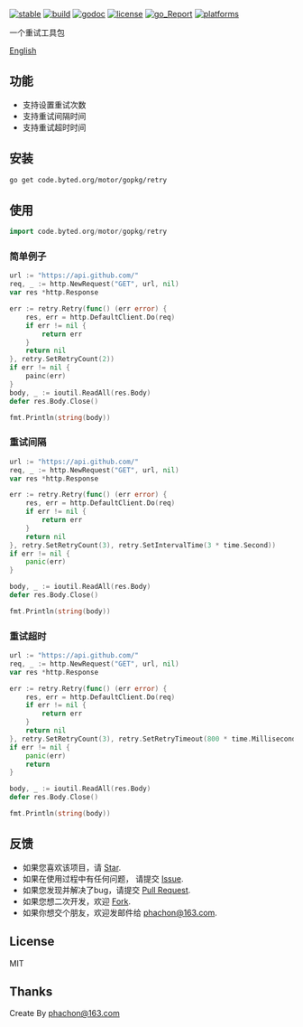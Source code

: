 [![stable](https://img.shields.io/badge/stable-stable-green.svg)](https://github.com/phachon/retry/) 
[![build](https://img.shields.io/shippable/5444c5ecb904a4b21567b0ff.svg)](https://travis-ci.org/phachon/retry)
[![godoc](http://img.shields.io/badge/godoc-reference-blue.svg?style=flat)](https://godoc.org/github.com/phachon/retry)
[![license](http://img.shields.io/badge/license-MIT-red.svg?style=flat)](https://raw.githubusercontent.com/phachon/retry/master/LICENSE)
[![go_Report](https://goreportcard.com/badge/github.com/phachon/retry)](https://goreportcard.com/report/github.com/phachon/retry)
[![platforms](https://img.shields.io/badge/platform-All-yellow.svg?style=flat)]()

一个重试工具包

[English](README.md)


## 功能
- 支持设置重试次数
- 支持重试间隔时间
- 支持重试超时时间

## 安装
```bash
go get code.byted.org/motor/gopkg/retry
```

## 使用

```go
import code.byted.org/motor/gopkg/retry
```

### 简单例子
```go
url := "https://api.github.com/"
req, _ := http.NewRequest("GET", url, nil)
var res *http.Response

err := retry.Retry(func() (err error) {
    res, err = http.DefaultClient.Do(req)
    if err != nil {
        return err
    }
    return nil
}, retry.SetRetryCount(2))
if err != nil {
    painc(err)
}
body, _ := ioutil.ReadAll(res.Body)
defer res.Body.Close()

fmt.Println(string(body))
```

### 重试间隔
```go
url := "https://api.github.com/"
req, _ := http.NewRequest("GET", url, nil)
var res *http.Response

err := retry.Retry(func() (err error) {
    res, err = http.DefaultClient.Do(req)
    if err != nil {
        return err
    }
    return nil
}, retry.SetRetryCount(3), retry.SetIntervalTime(3 * time.Second))
if err != nil {
    panic(err)
}

body, _ := ioutil.ReadAll(res.Body)
defer res.Body.Close()

fmt.Println(string(body))
```

### 重试超时
```go
url := "https://api.github.com/"
req, _ := http.NewRequest("GET", url, nil)
var res *http.Response

err := retry.Retry(func() (err error) {
    res, err = http.DefaultClient.Do(req)
    if err != nil {
        return err
    }
    return nil
}, retry.SetRetryCount(3), retry.SetRetryTimeout(800 * time.Millisecond))
if err != nil {
    panic(err)
    return
}

body, _ := ioutil.ReadAll(res.Body)
defer res.Body.Close()

fmt.Println(string(body))
```

## 反馈

- 如果您喜欢该项目，请 [Star](https://github.com/phachon/wmqx/stargazers).
- 如果在使用过程中有任何问题， 请提交 [Issue](https://github.com/phachon/wmqx/issues).
- 如果您发现并解决了bug，请提交 [Pull Request](https://github.com/phachon/wmqx/pulls).
- 如果您想二次开发，欢迎 [Fork](https://github.com/phachon/wmqx/network/members).
- 如果你想交个朋友，欢迎发邮件给 [phachon@163.com](mailto:phachon@163.com).

## License

MIT

Thanks
---------
Create By phachon@163.com
